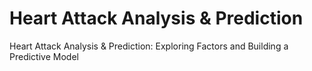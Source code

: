 # Heart Attack Analysis & Prediction
Heart Attack Analysis & Prediction: Exploring Factors and Building a Predictive Model
